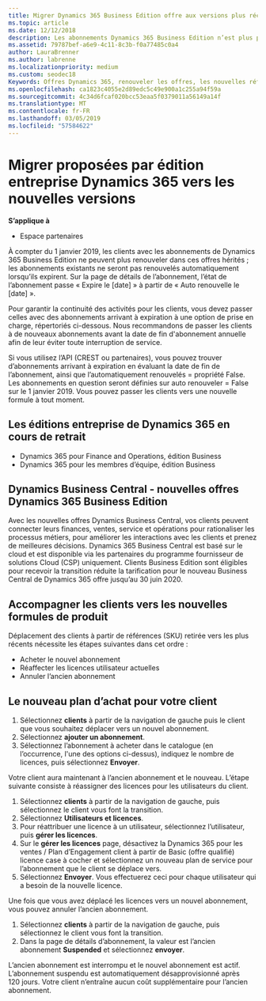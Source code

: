 ```yaml
---
title: Migrer Dynamics 365 Business Edition offre aux versions plus récentes | Partenaires
ms.topic: article
ms.date: 12/12/2018
description: Les abonnements Dynamics 365 Business Edition n’est plus peuvent être renouvelés.
ms.assetid: 79787bef-a6e9-4c11-8c3b-f0a77485c0a4
author: LauraBrenner
ms.author: labrenne
ms.localizationpriority: medium
ms.custom: seodec18
Keywords: Offres Dynamics 365, renouveler les offres, les nouvelles références SKU de Dynamics 365
ms.openlocfilehash: ca1823c4055e2d89edc5c49e900a1c255a94f59a
ms.sourcegitcommit: 4c34d6fcaf020bcc53eaa5f0379011a56149a14f
ms.translationtype: MT
ms.contentlocale: fr-FR
ms.lasthandoff: 03/05/2019
ms.locfileid: "57584622"
---
```

# <a name="migrate-dynamics-365-business-edition-offers-to-newer-versions"></a>Migrer proposées par édition entreprise Dynamics 365 vers les nouvelles versions 

**S’applique à**

- Espace partenaires

À compter du 1 janvier 2019, les clients avec les abonnements de Dynamics 365 Business Edition ne peuvent plus renouveler dans ces offres hérités ; les abonnements existants ne seront pas renouvelés automatiquement lorsqu’ils expirent. Sur la page de détails de l’abonnement, l’état de l’abonnement passe « Expire le [date] » à partir de « Auto renouvelle le [date] ».

Pour garantir la continuité des activités pour les clients, vous devez passer celles avec des abonnements arrivant à expiration à une option de prise en charge, répertoriés ci-dessous. Nous recommandons de passer les clients à de nouveaux abonnements avant la date de fin d'abonnement annuelle afin de leur éviter toute interruption de service.

Si vous utilisez l’API (CREST ou partenaires), vous pouvez trouver d’abonnements arrivant à expiration en évaluant la date de fin de l’abonnement, ainsi que l’automatiquement renouvelés = propriété False. Les abonnements en question seront définies sur auto renouveler = False sur le 1 janvier 2019. Vous pouvez passer les clients vers une nouvelle formule à tout moment. 

## <a name="the-dynamics-365-business-editions-being-retired"></a>Les éditions entreprise de Dynamics 365 en cours de retrait

- Dynamics 365 pour Finance and Operations, édition Business
- Dynamics 365 pour les membres d’équipe, édition Business

## <a name="dynamics-business-central---the-dynamics-365-business-edition-new-offers"></a>Dynamics Business Central - nouvelles offres Dynamics 365 Business Edition

Avec les nouvelles offres Dynamics Business Central, vos clients peuvent connecter leurs finances, ventes, service et opérations pour rationaliser les processus métiers, pour améliorer les interactions avec les clients et prenez de meilleures décisions. Dynamics 365 Business Central est basé sur le cloud et est disponible via les partenaires du programme fournisseur de solutions Cloud (CSP) uniquement.
Clients Business Edition sont éligibles pour recevoir la transition réduite la tarification pour le nouveau Business Central de Dynamics 365 offre jusqu’au 30 juin 2020.

## <a name="transition-customers-to-new-product-plans"></a>Accompagner les clients vers les nouvelles formules de produit

 Déplacement des clients à partir de références (SKU) retirée vers les plus récents nécessite les étapes suivantes dans cet ordre :

- Acheter le nouvel abonnement
- Réaffecter les licences utilisateur actuelles
- Annuler l’ancien abonnement

## <a name="purchase-the-new-plan-for-your-customer"></a>Le nouveau plan d’achat pour votre client

1. Sélectionnez **clients** à partir de la navigation de gauche puis le client que vous souhaitez déplacer vers un nouvel abonnement.
2. Sélectionnez **ajouter un abonnement**.
3. Sélectionnez l’abonnement à acheter dans le catalogue (en l’occurrence, l'une des options ci-dessus), indiquez le nombre de licences, puis sélectionnez **Envoyer**. 

Votre client aura maintenant à l’ancien abonnement et le nouveau. L’étape suivante consiste à réassigner des licences pour les utilisateurs du client.

1. Sélectionnez **clients** à partir de la navigation de gauche, puis sélectionnez le client vous font la transition.
2. Sélectionnez **Utilisateurs et licences**.
3. Pour réattribuer une licence à un utilisateur, sélectionnez l’utilisateur, puis **gérer les licences**. 
4. Sur le **gérer les licences** page, désactivez la Dynamics 365 pour les ventes / Plan d’Engagement client à partir de Basic (offre qualifié) licence case à cocher et sélectionnez un nouveau plan de service pour l’abonnement que le client se déplace vers. 
5. Sélectionnez **Envoyer**. Vous effectuerez ceci pour chaque utilisateur qui a besoin de la nouvelle licence. 

Une fois que vous avez déplacé les licences vers un nouvel abonnement, vous pouvez annuler l’ancien abonnement. 

1. Sélectionnez **clients** à partir de la navigation de gauche, puis sélectionnez le client vous font la transition.
2. Dans la page de détails d’abonnement, la valeur est l’ancien abonnement **Suspended** et sélectionnez **envoyer**.

L’ancien abonnement est interrompu et le nouvel abonnement est actif. L’abonnement suspendu est automatiquement désapprovisionné après 120 jours. Votre client n’entraîne aucun coût supplémentaire pour l’ancien abonnement.
